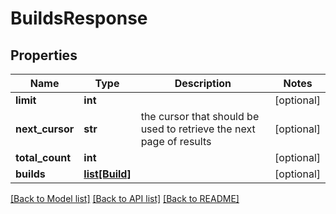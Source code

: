 # BuildsResponse

## Properties
Name | Type | Description | Notes
------------ | ------------- | ------------- | -------------
**limit** | **int** |  | [optional] 
**next_cursor** | **str** | the cursor that should be used to retrieve the next page of results | [optional] 
**total_count** | **int** |  | [optional] 
**builds** | [**list[Build]**](Build.md) |  | [optional] 

[[Back to Model list]](../README.md#documentation-for-models) [[Back to API list]](../README.md#documentation-for-api-endpoints) [[Back to README]](../README.md)



